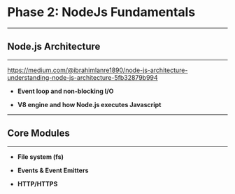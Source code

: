 # Phase 2: NodeJs Fundamentals

---
## Node.js Architecture
---
https://medium.com/@ibrahimlanre1890/node-js-architecture-understanding-node-js-architecture-5fb32879b994

* **Event loop and non-blocking I/O**

* **V8 engine and how Node.js executes Javascript**

---
## Core Modules
---

* **File system (fs)**

* **Events & Event Emitters**

* **HTTP/HTTPS**
